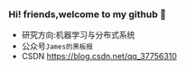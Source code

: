 ### Hi! friends,welcome to my github 👋 

- 研究方向:机器学习与分布式系统
- 公众号`James的黑板报`
- CSDN https://blog.csdn.net/qq_37756310
